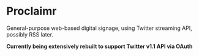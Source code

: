 Proclaimr
=========

General-purpose web-based digital signage, using Twitter streaming API, possibly RSS later.

**Currently being extensively rebuilt to support Twitter v1.1 API via OAuth**


